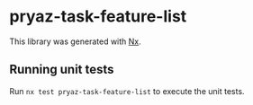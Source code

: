 # pryaz-task-feature-list

This library was generated with [Nx](https://nx.dev).

## Running unit tests

Run `nx test pryaz-task-feature-list` to execute the unit tests.
